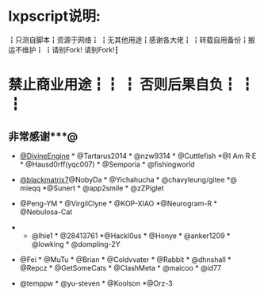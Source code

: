 # lxpscript说明:
┇只测自脚本┇资源于网络┇
┇无其他用途┇感谢各大佬┇
┇转载自用备份┇搬运不维护┇
┇请别Fork!  请别Fork!┇ 
# 禁止商业用途┇┇ ┇  否则后果自负┇ ┇ ┇

##  非常感谢***@
* [ @DivineEngine](https://github.com/DivineEngine/Profiles/tree/master) *  @Tartarus2014 * @nzw9314 * @Cuttlefish *@I Am R·E * @Hausd0rff(yqc007) * @Semporia * @fishingworld

* [@blackmatrix7](https://github.com/blackmatrix7/ios_rule_script/tree/master/rewrite)@NobyDa * @Yichahucha * @chavyleung/gitee *@ mieqq *@Sunert * @app2smile * @zZPiglet

* @Peng-YM * @VirgilClyne * @KOP-XIAO *@Neurogram-R * @Nebulosa-Cat

*  * @lhie1 * @28413761 *@Hackl0us * @Honye * @anker1209 * @lowking * @dompling-2Y

* @Fei * @MuTu * @Brian * @Coldvvater * @Rabbit * @dhnshall * @Repcz * @GetSomeCats * @ClashMeta * @maicoo * @id77

* @temppw * @yu-steven * @Koolson *@Orz-3



